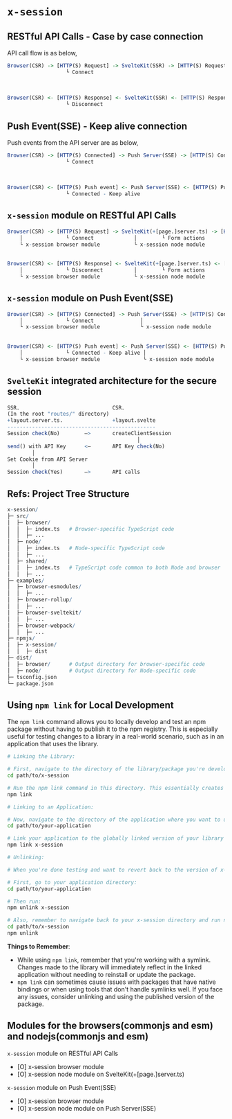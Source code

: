 # `x-session`

## RESTful API Calls - Case by case connection

API call flow is as below,

```r
Browser(CSR) -> [HTTP(S) Request] -> SvelteKit(SSR) -> [HTTP(S) Request] -> API Server
                   └ Connect                                                   │
                                                                               │──  MemCache
                                                                               │──  Database
                                                                               │
Browser(CSR) <- [HTTP(S) Response] <- SvelteKit(SSR) <- [HTTP(S) Response] <- API Server
                   └ Disconnect
```

## Push Event(SSE) - Keep alive connection

Push events from the API server are as below,

```r
Browser(CSR) -> [HTTP(S) Connected] -> Push Server(SSE) -> [HTTP(S) Connected] -> API Server
                   └ Connect                                                         │
                                                                                     │──  MemCache
                                                                                     │──  Database
                                                                                     │
Browser(CSR) <- [HTTP(S) Push event] <- Push Server(SSE) <- [HTTP(S) Push event] <- API Server
                   └ Connected - Keep alive
```

## `x-session` module on RESTful API Calls

```r
Browser(CSR) -> [HTTP(S) Request] -> SvelteKit(+[page.]server.ts) -> [HTTP(S) Request] -> API Server
    │              └ Connect             │        └ Form actions                             │
    └ x-session browser module           └ x-session node module                             │──  MemCache
                                                                                             │──  Database
                                                                                             │
Browser(CSR) <- [HTTP(S) Response] <- SvelteKit(+[page.]server.ts) <- [HTTP(S) Response] <- API Server
    │              └ Disconnect          │        └ Form actions
    └ x-session browser module           └ x-session node module
```

## `x-session` module on Push Event(SSE)

```r
Browser(CSR) -> [HTTP(S) Connected] -> Push Server(SSE) -> [HTTP(S) Connected] -> API Server
    │              └ Connect               │                                         │
    └ x-session browser module             └ x-session node module                   │──  MemCache
                                                                                     │──  Database
                                                                                     │
Browser(CSR) <- [HTTP(S) Push event] <- Push Server(SSE) <- [HTTP(S) Push event] <- API Server
    │              └ Connected - Keep alive │
    └ x-session browser module              └ x-session node module
```

## `SvelteKit` integrated architecture for the secure session

```r
SSR.                              CSR.
(In the root "routes/" directory)
+layout.server.ts.                +layout.svelte
------------------------------------------------
Session check(No)        —>       createClientSession
                                          │
send() with API Key      <—       API Key check(No)
        │
Set Cookie from API Server
        │
Session check(Yes)       —>       API calls
```

## Refs: Project Tree Structure

```r
x-session/
├─ src/
│  ├─ browser/
│  │  ├─ index.ts   # Browser-specific TypeScript code
│  │  ├─ ...
│  ├─ node/
│  │  ├─ index.ts   # Node-specific TypeScript code
│  │  ├─ ...
│  ├─ shared/
│  │  ├─ index.ts   # TypeScript code common to both Node and browser
│  │  ├─ ...
├─ examples/
│  ├─ browser-esmodules/
│  │  ├─ ...
│  ├─ browser-rollup/
│  │  ├─ ...
│  ├─ browser-sveltekit/
│  │  ├─ ...
│  ├─ browser-webpack/
│  │  ├─ ...
├─ npmjs/
│  ├─ x-session/
│  │  ├─ dist
├─ dist/
│  ├─ browser/      # Output directory for browser-specific code
│  ├─ node/         # Output directory for Node-specific code
├─ tsconfig.json
└─ package.json
```

## Using `npm link` for Local Development

The `npm link` command allows you to locally develop and test an npm package without having to publish it to the npm registry. This is especially useful for testing changes to a library in a real-world scenario, such as in an application that uses the library.

```bash
# Linking the Library:

# First, navigate to the directory of the library/package you're developing.
cd path/to/x-session

# Run the npm link command in this directory. This essentially creates a global symlink to this package.
npm link

# Linking to an Application:

# Now, navigate to the directory of the application where you want to use the linked version of your library.
cd path/to/your-application

# Link your application to the globally linked version of your library with the following command:
npm link x-session

# Unlinking:

# When you're done testing and want to revert back to the version of x-session in the npm registry (or simply remove the symlinked version), you can "unlink".

# First, go to your application directory:
cd path/to/your-application

# Then run:
npm unlink x-session

# Also, remember to navigate back to your x-session directory and run npm unlink there as well to remove the global symlink.
cd path/to/x-session
npm unlink
```

**Things to Remember**:

- While using `npm link`, remember that you're working with a symlink. Changes made to the library will immediately reflect in the linked application without needing to reinstall or update the package.
- `npm link` can sometimes cause issues with packages that have native bindings or when using tools that don't handle symlinks well. If you face any issues, consider unlinking and using the published version of the package.

## Modules for the browsers(commonjs and esm) and nodejs(commonjs and esm)

`x-session` module on RESTful API Calls

- [O] x-session browser module
- [O] x-session node module on SvelteKit(+[page.]server.ts)

`x-session` module on Push Event(SSE)

- [O] x-session browser module
- [O] x-session node module on Push Server(SSE)
